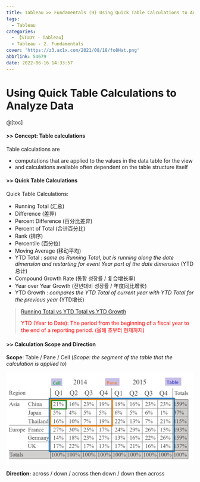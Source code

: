 ```yaml
---
title: Tableau >> Fundamentals (9) Using Quick Table Calculations to Analyze Data
tags:
  - Tableau
categories:
  - 【STUDY - Tableau】
  - Tableau - 2. Fundamentals
cover: 'https://z3.ax1x.com/2021/08/18/fo8Hat.png'
abbrlink: 54679
date: 2022-06-16 14:33:57
---
```


# Using Quick Table Calculations to Analyze Data

@[toc]



#### \>> Concept: Table calculations

Table calculations are 

* computations that are applied to the values in the data table for the view 
* and calculations available often dependent on the table structure itself



#### \>> Quick Table Calculations

Quick Table Calculations:

* Running Total	         (汇总)	
* Difference                   (差异)
* Percent Difference    (百分比差异)
* Percent of Total         (合计百分比)
* Rank                             (排序)
* Percentile                    (百分位)
* Moving Average         (移动平均)
* YTD Total : *same as Running Total, but is running along the date dimension and restarting for event Year part of the date dimension*     (YTD总计)
* Compound Growth Rate (통합 성장률 / 复合增长率)
* Year over Year Growth  (전년대비 성장률 / 年度同比增长)
* YTD Growth : *compares the YTD Total of current year with YTD Total for the previous year*  (YTD增长)

> [Running Total vs YTD Total vs YTD Growth](https://public.tableau.com/views/TableCalculations-RunningTotalvsYTDTotalvsYTDGrowth/TableCalculations-YTDvsRunningTotal?%3Aembed=y&%3AshowVizHome=no&%3Adisplay_count=y&%3Adisplay_static_image=y&%3AbootstrapWhenNotified=true)
>
> <font color='red'>YTD (Year to Date): The period from the beginning of a fiscal year to the end of a reporting period. (올해 초부터 현재까지)</font>



#### \>> Calculation Scope and Direction

**Scope**: Table / Pane / Cell    (*Scope: the segment of the table that the calculation is applied to*)

​			<img src="../images/S-Tableau-Fundamentals-9-Using-Quick-Table-Calculations-to-Analyze-Data/image-20210531090118121.png" alt="image-20210531090118121" style="zoom:50%;" /> 



**Direction:** across / down / across then down / down then across
